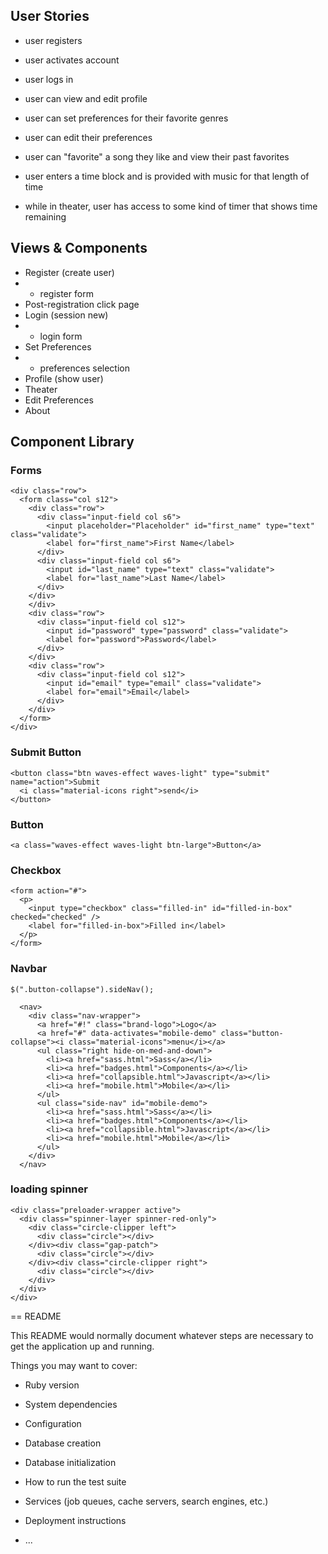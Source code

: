 ## User Stories
* user registers
* user activates account
* user logs in
* user can view and edit profile
* user can set preferences for their favorite genres
* user can edit their preferences
* user can "favorite" a song they like and view their past favorites

* user enters a time block and is provided with music for that length of time
* while in theater, user has access to some kind of timer that shows time remaining

## Views & Components
* Register (create user)
* * register form
* Post-registration click page
* Login (session new)
* * login form
* Set Preferences
* * preferences selection
* Profile (show user)
* Theater
* Edit Preferences
* About

## Component Library

### Forms
```
<div class="row">
  <form class="col s12">
    <div class="row">
      <div class="input-field col s6">
        <input placeholder="Placeholder" id="first_name" type="text" class="validate">
        <label for="first_name">First Name</label>
      </div>
      <div class="input-field col s6">
        <input id="last_name" type="text" class="validate">
        <label for="last_name">Last Name</label>
      </div>
    </div>
    </div>
    <div class="row">
      <div class="input-field col s12">
        <input id="password" type="password" class="validate">
        <label for="password">Password</label>
      </div>
    </div>
    <div class="row">
      <div class="input-field col s12">
        <input id="email" type="email" class="validate">
        <label for="email">Email</label>
      </div>
    </div>
  </form>
</div>
```

### Submit Button
```
<button class="btn waves-effect waves-light" type="submit" name="action">Submit
  <i class="material-icons right">send</i>
</button>
```

### Button
```
<a class="waves-effect waves-light btn-large">Button</a>
```

### Checkbox
```
<form action="#">
  <p>
    <input type="checkbox" class="filled-in" id="filled-in-box" checked="checked" />
    <label for="filled-in-box">Filled in</label>
  </p>
</form>
```

### Navbar
```
$(".button-collapse").sideNav();
```
```
  <nav>
    <div class="nav-wrapper">
      <a href="#!" class="brand-logo">Logo</a>
      <a href="#" data-activates="mobile-demo" class="button-collapse"><i class="material-icons">menu</i></a>
      <ul class="right hide-on-med-and-down">
        <li><a href="sass.html">Sass</a></li>
        <li><a href="badges.html">Components</a></li>
        <li><a href="collapsible.html">Javascript</a></li>
        <li><a href="mobile.html">Mobile</a></li>
      </ul>
      <ul class="side-nav" id="mobile-demo">
        <li><a href="sass.html">Sass</a></li>
        <li><a href="badges.html">Components</a></li>
        <li><a href="collapsible.html">Javascript</a></li>
        <li><a href="mobile.html">Mobile</a></li>
      </ul>
    </div>
  </nav>
```

### loading spinner
```
<div class="preloader-wrapper active">
  <div class="spinner-layer spinner-red-only">
    <div class="circle-clipper left">
      <div class="circle"></div>
    </div><div class="gap-patch">
      <div class="circle"></div>
    </div><div class="circle-clipper right">
      <div class="circle"></div>
    </div>
  </div>
</div>
```



== README

This README would normally document whatever steps are necessary to get the
application up and running.

Things you may want to cover:

* Ruby version

* System dependencies

* Configuration

* Database creation

* Database initialization

* How to run the test suite

* Services (job queues, cache servers, search engines, etc.)

* Deployment instructions

* ...
